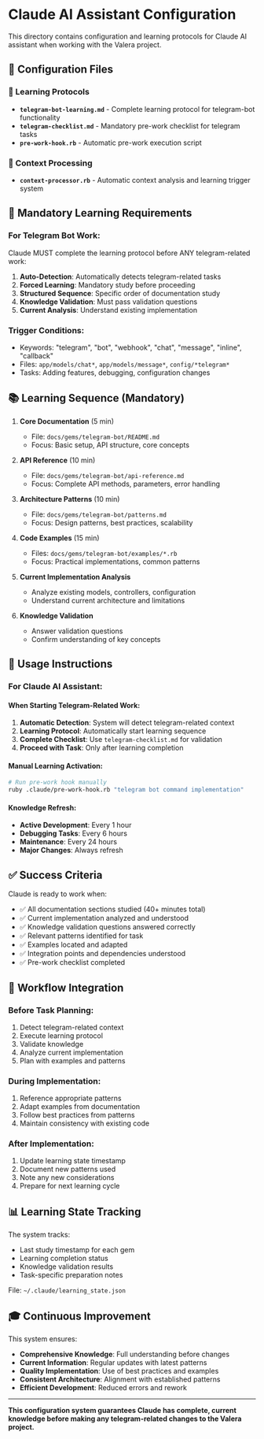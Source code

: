 # Claude AI Assistant Configuration

This directory contains configuration and learning protocols for Claude AI assistant when working with the Valera project.

## 📁 Configuration Files

### 🤖 Learning Protocols
- **`telegram-bot-learning.md`** - Complete learning protocol for telegram-bot functionality
- **`telegram-checklist.md`** - Mandatory pre-work checklist for telegram tasks
- **`pre-work-hook.rb`** - Automatic pre-work execution script

### 🔧 Context Processing
- **`context-processor.rb`** - Automatic context analysis and learning trigger system

## 🎯 Mandatory Learning Requirements

### For Telegram Bot Work:
Claude MUST complete the learning protocol before ANY telegram-related work:

1. **Auto-Detection**: Automatically detects telegram-related tasks
2. **Forced Learning**: Mandatory study before proceeding
3. **Structured Sequence**: Specific order of documentation study
4. **Knowledge Validation**: Must pass validation questions
5. **Current Analysis**: Understand existing implementation

### Trigger Conditions:
- Keywords: "telegram", "bot", "webhook", "chat", "message", "inline", "callback"
- Files: `app/models/chat*`, `app/models/message*`, `config/*telegram*`
- Tasks: Adding features, debugging, configuration changes

## 📚 Learning Sequence (Mandatory)

1. **Core Documentation** (5 min)
   - File: `docs/gems/telegram-bot/README.md`
   - Focus: Basic setup, API structure, core concepts

2. **API Reference** (10 min)
   - File: `docs/gems/telegram-bot/api-reference.md`
   - Focus: Complete API methods, parameters, error handling

3. **Architecture Patterns** (10 min)
   - File: `docs/gems/telegram-bot/patterns.md`
   - Focus: Design patterns, best practices, scalability

4. **Code Examples** (15 min)
   - Files: `docs/gems/telegram-bot/examples/*.rb`
   - Focus: Practical implementations, common patterns

5. **Current Implementation Analysis**
   - Analyze existing models, controllers, configuration
   - Understand current architecture and limitations

6. **Knowledge Validation**
   - Answer validation questions
   - Confirm understanding of key concepts

## 🚀 Usage Instructions

### For Claude AI Assistant:

#### When Starting Telegram-Related Work:
1. **Automatic Detection**: System will detect telegram-related context
2. **Learning Protocol**: Automatically start learning sequence
3. **Complete Checklist**: Use `telegram-checklist.md` for validation
4. **Proceed with Task**: Only after learning completion

#### Manual Learning Activation:
```bash
# Run pre-work hook manually
ruby .claude/pre-work-hook.rb "telegram bot command implementation"
```

#### Knowledge Refresh:
- **Active Development**: Every 1 hour
- **Debugging Tasks**: Every 6 hours
- **Maintenance**: Every 24 hours
- **Major Changes**: Always refresh

## ✅ Success Criteria

Claude is ready to work when:

- ✅ All documentation sections studied (40+ minutes total)
- ✅ Current implementation analyzed and understood
- ✅ Knowledge validation questions answered correctly
- ✅ Relevant patterns identified for task
- ✅ Examples located and adapted
- ✅ Integration points and dependencies understood
- ✅ Pre-work checklist completed

## 🔄 Workflow Integration

### Before Task Planning:
1. Detect telegram-related context
2. Execute learning protocol
3. Validate knowledge
4. Analyze current implementation
5. Plan with examples and patterns

### During Implementation:
1. Reference appropriate patterns
2. Adapt examples from documentation
3. Follow best practices from patterns
4. Maintain consistency with existing code

### After Implementation:
1. Update learning state timestamp
2. Document new patterns used
3. Note any new considerations
4. Prepare for next learning cycle

## 📊 Learning State Tracking

The system tracks:
- Last study timestamp for each gem
- Learning completion status
- Knowledge validation results
- Task-specific preparation notes

File: `~/.claude/learning_state.json`

## 🎓 Continuous Improvement

This system ensures:
- **Comprehensive Knowledge**: Full understanding before changes
- **Current Information**: Regular updates with latest patterns
- **Quality Implementation**: Use of best practices and examples
- **Consistent Architecture**: Alignment with established patterns
- **Efficient Development**: Reduced errors and rework

---

**This configuration system guarantees Claude has complete, current knowledge before making any telegram-related changes to the Valera project.**